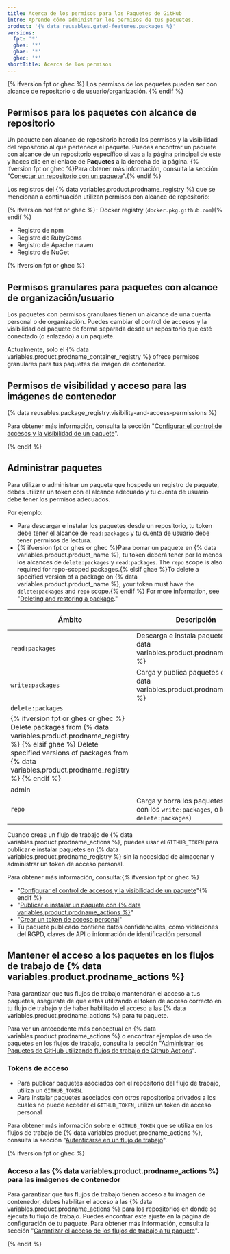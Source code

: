 ```yaml
---
title: Acerca de los permisos para los Paquetes de GitHub
intro: Aprende cómo administrar los permisos de tus paquetes.
product: '{% data reusables.gated-features.packages %}'
versions:
  fpt: '*'
  ghes: '*'
  ghae: '*'
  ghec: '*'
shortTitle: Acerca de los permisos
---
```


{% ifversion fpt or ghec %}
Los permisos de los paquetes pueden ser con alcance de repositorio o de usuario/organización.
{% endif %}

## Permisos para los paquetes con alcance de repositorio

Un paquete con alcance de repositorio hereda los permisos y la visibilidad del repositorio al que pertenece el paquete. Puedes encontrar un paquete con alcance de un repositorio específico si vas a la página principal de este y haces clic en el enlace de **Paquetes** a la derecha de la página. {% ifversion fpt or ghec %}Para obtener más información, consulta la sección "[Conectar un repositorio con un paquete](/packages/learn-github-packages/connecting-a-repository-to-a-package)".{% endif %}

Los registros del {% data variables.product.prodname_registry %} que se mencionan a continuación utilizan permisos con alcance de repositorio:

  {% ifversion not fpt or ghec %}- Docker registry (`docker.pkg.github.com`){% endif %}
  - Registro de npm
  - Registro de RubyGems
  - Registro de Apache maven
  - Registro de NuGet

{% ifversion fpt or ghec %}
## Permisos granulares para paquetes con alcance de organización/usuario

Los paquetes con permisos granulares tienen un alcance de una cuenta personal o de organización. Puedes cambiar el control de accesos y la visibilidad del paquete de forma separada desde un repositorio que esté conectado (o enlazado) a un paquete.

Actualmente, solo el {% data variables.product.prodname_container_registry %} ofrece permisos granulares para tus paquetes de imagen de contenedor.

## Permisos de visibilidad y acceso para las imágenes de contenedor

{% data reusables.package_registry.visibility-and-access-permissions %}

Para obtener más información, consulta la sección "[Configurar el control de accesos y la visibilidad de un paquete](/packages/learn-github-packages/configuring-a-packages-access-control-and-visibility)".

{% endif %}

## Administrar paquetes

Para utilizar o administrar un paquete que hospede un registro de paquete, debes utilizar un token con el alcance adecuado y tu cuenta de usuario debe tener los permisos adecuados.

Por ejemplo:
-  Para descargar e instalar los paquetes desde un repositorio, tu token debe tener el alcance de `read:packages` y tu cuenta de usuario debe tener permisos de lectura.
- {% ifversion fpt or ghes or ghec %}Para borrar un paquete en {% data variables.product.product_name %}, tu token deberá tener por lo menos los alcances de `delete:packages` y `read:packages`. The `repo` scope is also required for repo-scoped packages.{% elsif ghae %}To delete a specified version of a package on {% data variables.product.product_name %}, your token must have the `delete:packages` and `repo` scope.{% endif %} For more information, see "[Deleting and restoring a package](/packages/learn-github-packages/deleting-and-restoring-a-package)."

| Ámbito                                                                                                                                                                                                                           | Descripción                                                                          | Permiso requerido |
| -------------------------------------------------------------------------------------------------------------------------------------------------------------------------------------------------------------------------------- | ------------------------------------------------------------------------------------ | ----------------- |
| `read:packages`                                                                                                                                                                                                                  | Descarga e instala paquetes de {% data variables.product.prodname_registry %}        | lectura           |
| `write:packages`                                                                                                                                                                                                                 | Carga y publica paquetes en {% data variables.product.prodname_registry %}           | escritura         |
| `delete:packages`                                                                                                                                                                                                                |                                                                                      |                   |
| {% ifversion fpt or ghes or ghec %} Delete packages from {% data variables.product.prodname_registry %} {% elsif ghae %} Delete specified versions of packages from {% data variables.product.prodname_registry %} {% endif %} |                                                                                      |                   |
| admin                                                                                                                                                                                                                            |                                                                                      |                   |
| `repo`                                                                                                                                                                                                                           | Carga y borra los paquetes (junto con los `write:packages`, o los `delete:packages`) | escritura o admin |

Cuando creas un flujo de trabajo de {% data variables.product.prodname_actions %}, puedes usar el `GITHUB_TOKEN` para publicar e instalar paquetes en {% data variables.product.prodname_registry %} sin la necesidad de almacenar y administrar un token de acceso personal.

Para obtener más información, consulta:{% ifversion fpt or ghec %}
- "[Configurar el control de accesos y la visibilidad de un paquete](/packages/learn-github-packages/configuring-a-packages-access-control-and-visibility)"{% endif %}
- "[Publicar e instalar un paquete con {% data variables.product.prodname_actions %}](/packages/managing-github-packages-using-github-actions-workflows/publishing-and-installing-a-package-with-github-actions)"
- "[Crear un token de acceso personal](/github/authenticating-to-github/creating-a-personal-access-token/)"
- Tu paquete publicado contiene datos confidenciales, como violaciones del RGPD, claves de API o información de identificación personal

## Mantener el acceso a los paquetes en los flujos de trabajo de {% data variables.product.prodname_actions %}

Para garantizar que tus flujos de trabajo mantendrán el acceso a tus paquetes, asegúrate de que estás utilizando el token de acceso correcto en tu flujo de trabajo y de haber habilitado el acceso a las {% data variables.product.prodname_actions %} para tu paquete.

Para ver un antecedente más conceptual en {% data variables.product.prodname_actions %} o encontrar ejemplos de uso de paquetes en los flujos de trabajo, consulta la sección "[Administrar los Paquetes de GitHub utilizando flujos de trabajo de Github Actions](/packages/managing-github-packages-using-github-actions-workflows)".

### Tokens de acceso

- Para publicar paquetes asociados con el repositorio del flujo de trabajo, utiliza un `GITHUB_TOKEN`.
- Para instalar paquetes asociados con otros repositorios privados a los cuales no puede acceder el `GITHUB_TOKEN`, utiliza un token de acceso personal

Para obtener más información sobre el `GITHUB_TOKEN` que se utiliza en los flujos de trabajo de {% data variables.product.prodname_actions %}, consulta la sección "[Autenticarse en un flujo de trabajo](/actions/reference/authentication-in-a-workflow#using-the-github_token-in-a-workflow)".

{% ifversion fpt or ghec %}
### Acceso a las {% data variables.product.prodname_actions %} para las imágenes de contenedor

Para garantizar que tus flujos de trabajo tienen acceso a tu imagen de contenedor, debes habilitar el acceso a las {% data variables.product.prodname_actions %} para los repositorios en donde se ejecuta tu flujo de trabajo. Puedes encontrar este ajuste en la página de configuración de tu paquete. Para obtener más información, consulta la sección "[Garantizar el acceso de los flujos de trabajo a tu paquete](/packages/learn-github-packages/configuring-a-packages-access-control-and-visibility#ensuring-workflow-access-to-your-package)".

{% endif %}
